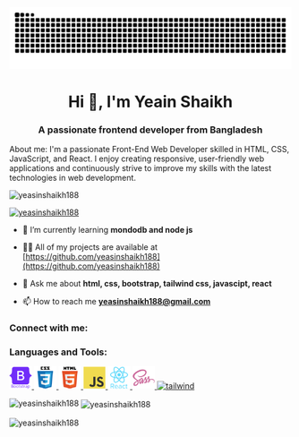 ![I am Front end Web developer](https://raw.githubusercontent.com/shahradelahi/shahradelahi/output/github-contribution-grid-snake.svg#gh-light-mode-only)

<h1 align="center">Hi 👋, I'm Yeain Shaikh</h1>
<h3 align="center">A passionate frontend developer from Bangladesh</h3>
<p>About me: I'm a passionate Front-End Web Developer skilled in HTML, CSS, JavaScript, and React. I enjoy creating responsive, user-friendly web applications and continuously strive to improve my skills with the latest technologies in web development.</p>

<p align="left"> <img src="https://komarev.com/ghpvc/?username=yeasinshaikh188&label=Profile%20views&color=0e75b6&style=flat" alt="yeasinshaikh188" /> </p>

<p align="left"> <a href="https://github.com/ryo-ma/github-profile-trophy"><img src="https://github-profile-trophy.vercel.app/?username=yeasinshaikh188" alt="yeasinshaikh188" /></a> </p>

- 🌱 I’m currently learning **mondodb and node js**

- 👨‍💻 All of my projects are available at [https://github.com/yeasinshaikh188](https://github.com/yeasinshaikh188)

- 💬 Ask me about **html, css, bootstrap, tailwind css, javascipt, react**

- 📫 How to reach me **yeasinshaikh188@gmail.com**

<h3 align="left">Connect with me:</h3>
<p align="left">
</p>

<h3 align="left">Languages and Tools:</h3>
<p align="left"> <a href="https://getbootstrap.com" target="_blank" rel="noreferrer"> <img src="https://raw.githubusercontent.com/devicons/devicon/master/icons/bootstrap/bootstrap-plain-wordmark.svg" alt="bootstrap" width="40" height="40"/> </a> <a href="https://www.w3schools.com/css/" target="_blank" rel="noreferrer"> <img src="https://raw.githubusercontent.com/devicons/devicon/master/icons/css3/css3-original-wordmark.svg" alt="css3" width="40" height="40"/> </a> <a href="https://www.w3.org/html/" target="_blank" rel="noreferrer"> <img src="https://raw.githubusercontent.com/devicons/devicon/master/icons/html5/html5-original-wordmark.svg" alt="html5" width="40" height="40"/> </a> <a href="https://developer.mozilla.org/en-US/docs/Web/JavaScript" target="_blank" rel="noreferrer"> <img src="https://raw.githubusercontent.com/devicons/devicon/master/icons/javascript/javascript-original.svg" alt="javascript" width="40" height="40"/> </a> <a href="https://reactjs.org/" target="_blank" rel="noreferrer"> <img src="https://raw.githubusercontent.com/devicons/devicon/master/icons/react/react-original-wordmark.svg" alt="react" width="40" height="40"/> </a> <a href="https://sass-lang.com" target="_blank" rel="noreferrer"> <img src="https://raw.githubusercontent.com/devicons/devicon/master/icons/sass/sass-original.svg" alt="sass" width="40" height="40"/> </a> <a href="https://tailwindcss.com/" target="_blank" rel="noreferrer"> <img src="https://www.vectorlogo.zone/logos/tailwindcss/tailwindcss-icon.svg" alt="tailwind" width="40" height="40"/> </a> </p>

<p><img align="left" src="https://github-readme-stats.vercel.app/api/top-langs?username=yeasinshaikh188&show_icons=true&locale=en&layout=compact" alt="yeasinshaikh188" /></p>

<p>&nbsp;<img align="center" src="https://github-readme-stats.vercel.app/api?username=yeasinshaikh188&show_icons=true&locale=en" alt="yeasinshaikh188" /></p>

<p><img align="center" src="https://github-readme-streak-stats.herokuapp.com/?user=yeasinshaikh188&" alt="yeasinshaikh188" /></p>
